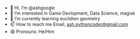 - 👋 Hi, I’m @ashgoogle
- 👀 I’m interested in Game Devlopment, Data Science, magisk
- 🌱 I’m currently learning euclidien geometry
- 📫 How to reach me Email, ash.pythoncoder@gmail.com
- 😄 Pronouns: He/Him

<!---
ashgoogle/ashgoogle is a ✨ special ✨ repository because its `README.md` (this file) appears on your GitHub profile.
You can click the Preview link to take a look at your changes.
--->
